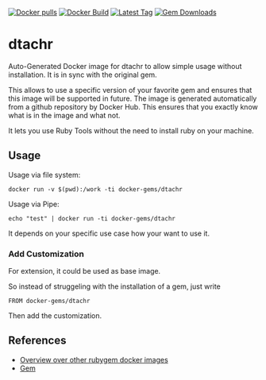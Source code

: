 [![Docker pulls](https://img.shields.io/docker/pulls/rubygem/dtachr.svg)](https://hub.docker.com/r/rubygem/dtachr/)
[![Docker Build](https://img.shields.io/docker/automated/rubygem/dtachr.svg)](https://hub.docker.com/r/rubygem/dtachr/)
[![Latest Tag](https://img.shields.io/github/tag/docker-rubygem/dtachr.svg)](https://hub.docker.com/r/rubygem/dtachr/)
[![Gem Downloads](https://img.shields.io/gem/dt/dtachr.svg)](https://rubygems.org/gems/dtachr/)
# dtachr

Auto-Generated Docker image for dtachr to allow simple usage without installation.
It is in sync with the original gem.

This allows to use a specific version of your favorite gem and ensures that this image will be supported in future.
The image is generated automatically from a github repository by Docker Hub.
This ensures that you exactly know what is in the image and what not.

It lets you use Ruby Tools without the need to install ruby on your machine.

## Usage

Usage via file system:

`docker run -v $(pwd):/work -ti docker-gems/dtachr`

Usage via Pipe:

`echo "test" | docker run -ti docker-gems/dtachr`

It depends on your specific use case how your want to use it.

### Add Customization

For extension, it could be used as base image.

So instead of struggeling with the installation of a gem, just write

`FROM docker-gems/dtachr`

Then add the customization.

## References

 - [Overview over other rubygem docker images](https://github.com/thinkbot/docker-rubygem)
 - [Gem](https://rubygems.org/gems/dtachr/)
